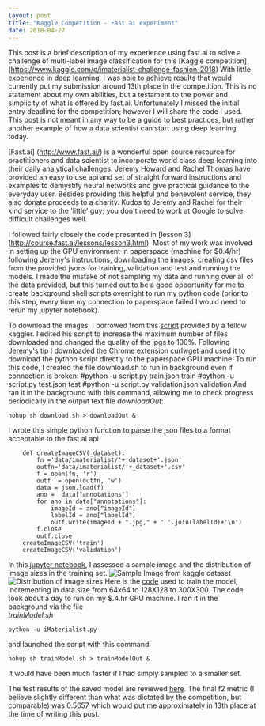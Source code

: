 ```yaml
---
layout: post
title: "Kaggle Competition - Fast.ai experiment"
date: 2018-04-27
---
```

This post is a brief description of my experience using fast.ai to solve a challenge of multi-label image classification for this [Kaggle competition] (https://www.kaggle.com/c/imaterialist-challenge-fashion-2018)  With little experience in deep learning, I was able to achieve results that would currently put my submission around 13th place in the competition.  This is no statement about my own abilities, but a testament to the power and simplicity of what is offered by fast.ai.  Unfortunately I missed the initial entry deadline for the competition; however I will share the code I used.  This post is not meant in any way to be a guide to best practices, but rather another example of how a data scientist can start using deep learning today.

[Fast.ai] (http://www.fast.ai/) is a wonderful open source resource for practitioners and data scientist to incorporate world class deep learning into their daily analytical challenges. Jeremy Howard and Rachel Thomas have provided an easy to use api and set of straight forward instructions and examples to demystify neural networks and give practical guidance to the everyday user.  Besides providing this helpful and benevolent service, they also donate proceeds to a charity.  Kudos to Jeremy and Rachel for their kind service to the 'little' guy; you don't need to work at Google to solve difficult challenges well. 

I followed fairly closely the code presented in [lesson 3] (http://course.fast.ai/lessons/lesson3.html).  Most of my work was involved in setting up the GPU environment in paperspace (machine for $0.4/hr) following Jeremy's instructions, downloading the images, creating csv files from the provided jsons for training, validation and test and running the models. I made the mistake of not sampling my data and running over all of the data provided, but this turned out to be a good opportunity for me to create background shell scripts overnight to run my python code (prior to this step, every time my connection to paperspace failed I would need to rerun my jupyter notebook).

To download the images, I borrowed from this [script](https://www.kaggle.com/nlecoy/imaterialist-downloader-util?scriptVersionId=3068456 "Script to download images") provided by a fellow kaggler.  I edited his script to increase the maximum number of files downloaded and changed the quality of the jpgs to 100%. Following Jeremy's tip I downloaded the Chrome extension curlwget and used it to download the python script directly to the paperspace GPU machine.
To run this code, I created the file download.sh to run in background even if connection is broken:
	#python -u script.py train.json train
	#python -u script.py test.json test
	#python -u script.py validation.json validation
And ran it in the background with this command, allowing me to check progress periodically in the output text file *downloadOut*:
```
nohup sh download.sh > downloadOut &
```
I wrote this simple python function to parse the json files to a format acceptable to the fast.ai api 
```
	def createImageCSV(_dataset):
		fn ='data/imaterialist/'+_dataset+'.json'
		outfn='data/imaterialist/'+_dataset+'.csv'
		f = open(fn, 'r') 
		outf  = open(outfn, 'w') 
		data = json.load(f)
		ano =  data["annotations"]
		for ano in data["annotations"]:
			imageId = ano["imageId"]
			labelId = ano["labelId"]
			outf.write(imageId + ".jpg," + ' '.join(labelId)+'\n')
		f.close
		outf.close
	createImageCSV('train')
	createImageCSV('validation')		
```
In this [jupyter notebook](https://github.com/dtylor/dtylor.github.io/tree/master/kaggle/imaterialist/imaterialist.ipynb "Notebook to assess data"), I assessed a sample image and the distribution of image sizes in the training set.
![Sample Image from kaggle dataset](https://github.com/dtylor/dtylor.github.io/tree/master/images/iMaterialist/imaterialist_sampleImage.jpg)
![Distribution of image sizes](https://github.com/dtylor/dtylor.github.io/tree/master/images/iMaterialist/imaterialist_imageWidthDistribution.jpg)
Here is the [code](https://github.com/dtylor/dtylor.github.io/tree/master/kaggle/imaterialist/iMaterialist.py "Train Model") used to train the model, incrementing in data size from 64x64 to 128X128 to 300X300.  The code took about a day to run on my $.4.hr GPU machine.  I ran it in the background via the file  
*trainModel.sh*
```
python -u iMaterialist.py
```
and launched the script with this command
```
nohup sh trainModel.sh > trainModelOut &
```
It would have been much faster if I had simply sampled to a smaller set.  

The test results of the saved model are reviewed [here](https://github.com/dtylor/dtylor.github.io/tree/master/kaggle/imaterialist/imaterialist_reviewResults.ipynb "Notebook to review model results"). The final f2 metric (I believe slightly different than what was dictated by the competition, but comparable) was 0.5657 which would put me approximately in 13th place at the time of writing this post.
